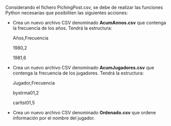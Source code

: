 Considerando el fichero PichingPost.csv, se debe de realizar las funciones Python necesarias que posibiliten las siguientes acciones:

* Crea un nuevo archivo CSV denominado **AcumAnnos.csv** que contenga la frecuencia de los años. Tendrá
la estructura:

  Años,Frecuencia

  1980,2

  1981,6

* Crea un nuevo archivo CSV denominado **AcumJugadores.csv** que contenga la frecuencia de los jugadores. Tendrá la estructura:

  Jugador,Frecuencia

  bystrma01,2

  carltst01,5

* Crea un nuevo archivo CSV denominado **Ordenado.csv** que ordene información por el nombre del jugador.
